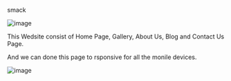 smack

![image](https://github.com/rimpa5036/smack/assets/66153973/e7887d1c-4467-4832-ab09-baf1fedb5f7b)

This Wedsite consist of Home Page, Gallery, About Us, Blog and Contact Us Page.


And we can done this page to rsponsive for all the monile devices.

![image](https://github.com/rimpa5036/smack/assets/66153973/15a72f6d-3c43-4ee6-a5d5-c0dfa357e38f)

